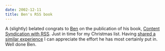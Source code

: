 ```yaml
---
date: 2002-12-11
title: Ben's RSS book
---
```



A (slightly) belated congrats to [Ben](http://www.benhammersley.com/) on the publication of his book, [Content Syndication with RSS](http://www.oreilly.com/catalog/consynrss/). Just in time for my Christmas list. Having [shared a similar experience](http://www.oreilly.com/catalog/jabber/) I can appreciate the effort he has most certainly put in. Well done Ben.


